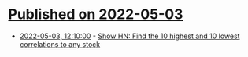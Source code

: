 # [Published on 2022-05-03](index.md)

* [2022-05-03, 12:10:00](https://news.ycombinator.com/item?id=31247312) - [Show HN: Find the 10 highest and 10 lowest correlations to any stock](https://betagainst.fun/)
